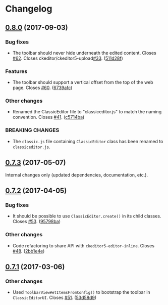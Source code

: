 Changelog
=========

## [0.8.0](https://github.com/ckeditor/ckeditor5-editor-classic/compare/v0.7.3...v0.8.0) (2017-09-03)

### Bug fixes

* The toolbar should never hide underneath the edited content. Closes [#62](https://github.com/ckeditor/ckeditor5-editor-classic/issues/62). Closes ckeditor/ckeditor5-upload[#33](https://github.com/ckeditor/ckeditor5-editor-classic/issues/33). ([511d28f](https://github.com/ckeditor/ckeditor5-editor-classic/commit/511d28f))

### Features

* The toolbar should support a vertical offset from the top of the web page. Closes [#60](https://github.com/ckeditor/ckeditor5-editor-classic/issues/60). ([6739afc](https://github.com/ckeditor/ckeditor5-editor-classic/commit/6739afc))

### Other changes

* Renamed the ClassicEditor file to "classiceditor.js" to match the naming convention. Closes [#41](https://github.com/ckeditor/ckeditor5-editor-classic/issues/41). ([c5714ba](https://github.com/ckeditor/ckeditor5-editor-classic/commit/c5714ba))

### BREAKING CHANGES

* The `classic.js` file containing `ClassicEditor` class has been renamed to `classiceditor.js`.


## [0.7.3](https://github.com/ckeditor/ckeditor5-editor-classic/compare/v0.7.2...v0.7.3) (2017-05-07)

Internal changes only (updated dependencies, documentation, etc.).

## [0.7.2](https://github.com/ckeditor/ckeditor5-editor-classic/compare/v0.7.1...v0.7.2) (2017-04-05)

### Bug fixes

* It should be possible to use `ClassicEditor.create()` in its child classes. Closes [#53](https://github.com/ckeditor/ckeditor5-editor-classic/issues/53). ([95798ba](https://github.com/ckeditor/ckeditor5-editor-classic/commit/95798ba))

### Other changes

* Code refactoring to share API with `ckeditor5-editor-inline`. Closes [#48](https://github.com/ckeditor/ckeditor5-editor-classic/issues/48). ([2bb1e4e](https://github.com/ckeditor/ckeditor5-editor-classic/commit/2bb1e4e))


## [0.7.1](https://github.com/ckeditor/ckeditor5-editor-classic/compare/v0.7.0...v0.7.1) (2017-03-06)

### Other changes

* Used `ToolbarView#etItemsFromConfig()` to bootstrap the toolbar in `ClassicEditorUI`. Closes [#51](https://github.com/ckeditor/ckeditor5/issues/51). ([53d58d9](https://github.com/ckeditor/ckeditor5-editor-classic/commit/53d58d9))

